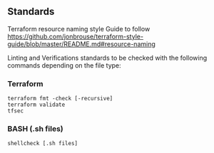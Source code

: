 ## Standards

Terraform resource naming style Guide to follow
https://github.com/jonbrouse/terraform-style-guide/blob/master/README.md#resource-naming

Linting and Verifications standards to be checked with the following commands depending on the file type:

### Terraform
```
terraform fmt -check [-recursive]
terraform validate
tfsec
```

### BASH (.sh files)
```
shellcheck [.sh files]
```
